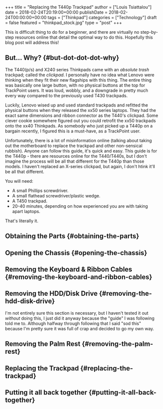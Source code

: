+++
title = "Replacing the T440p Trackpad"
author = ["Louis Tsiattalou"]
date = 2018-02-24T20:19:00+00:00
publishDate = 2018-02-24T00:00:00+00:00
tags = ["Thinkpad"]
categories = ["Technology"]
draft = false
featured = "thinkpad_stock.jpg"
type = "post"
+++

This is difficult thing to do for a beginner, and there are virtually no step-by-step resources online that detail the optimal way to do this. Hopefully this blog post will address this!


## But... Why? {#but-dot-dot-dot-why}

The T440(p/s) and X240 series Thinkpads came with an _absolute trash_ trackpad; called the _clickpad_. I personally have no idea what Lenovo were thinking when they fit their new flagships with this thing. The entire thing was basically one large button, with no physical buttons at the top for TrackPoint users. It was loud, wobbly, and a downgrade in pretty much every way compared to the previously used T430 trackpads.

Luckily, Lenovo wised up and used standard trackpads and refitted the physical buttons when they released the xx50 series laptops. They had the exact same dimensions and ribbon connector as the T440's clickpad. Some clever cookie somewhere figured out you could retrofit the xx50 trackpads onto the xx40 Thinkpads. As somebody who just picked up a T440p on a bargain recently, I figured this is a must-have, as a TrackPoint user.

Unfortunately, there is a lot of misinformation online (talking about taking out the motherboard to replace the trackpad and other non-sensical rubbish). Anyone can follow this guide, it's quick and easy. This guide is for the T440p - there are resources online for the T440/T440s, but I don't imagine the process will be all that different for the T440p than those models. I haven't replaced an X-series clickpad, but again, I don't htink it'll be all that different.

You will need:

-   A small Phillips screwdriver.
-   A small flathead screwdriver/plastic wedge.
-   A T450 trackpad.
-   20-40 minutes, depending on how experienced you are with taking apart laptops.

That's literally it.


## Obtaining the Parts {#obtaining-the-parts}


## Opening the Chassis {#opening-the-chassis}


## Removing the Keyboard & Ribbon Cables {#removing-the-keyboard-and-ribbon-cables}


## Removing the HDD/Disk Drive {#removing-the-hdd-disk-drive}

I'm not entirely sure this section is necessary, but I haven't tested it out _without_ doing this, I just did it anyway because the "guide" I was following told me to. Although halfway through following that I said "sod this" because I'm pretty sure it was full of crap and decided to go my own way.


## Removing the Palm Rest {#removing-the-palm-rest}


## Replacing the Trackpad {#replacing-the-trackpad}


## Putting it all back together {#putting-it-all-back-together}
